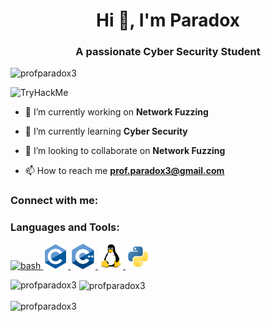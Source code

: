 <h1 align="center">Hi 👋, I'm Paradox</h1>
<h3 align="center">A passionate Cyber Security Student</h3>

<p align="left"> <img src="https://komarev.com/ghpvc/?username=profparadox3&label=Profile%20views&color=0e75b6&style=flat" alt="profparadox3" /> </p>

<img src="https://tryhackme-badges.s3.amazonaws.com/Prof.Paradox.png" alt="TryHackMe">

- 🔭 I’m currently working on **Network Fuzzing**

- 🌱 I’m currently learning **Cyber Security**

- 👯 I’m looking to collaborate on **Network Fuzzing**

- 📫 How to reach me **prof.paradox3@gmail.com**

<h3 align="left">Connect with me:</h3>
<p align="left">
</p>

<h3 align="left">Languages and Tools:</h3>
<p align="left"> <a href="https://www.gnu.org/software/bash/" target="_blank" rel="noreferrer"> <img src="https://www.vectorlogo.zone/logos/gnu_bash/gnu_bash-icon.svg" alt="bash" width="40" height="40"/> </a> <a href="https://www.cprogramming.com/" target="_blank" rel="noreferrer"> <img src="https://raw.githubusercontent.com/devicons/devicon/master/icons/c/c-original.svg" alt="c" width="40" height="40"/> </a> <a href="https://www.w3schools.com/cpp/" target="_blank" rel="noreferrer"> <img src="https://raw.githubusercontent.com/devicons/devicon/master/icons/cplusplus/cplusplus-original.svg" alt="cplusplus" width="40" height="40"/> </a> <a href="https://www.linux.org/" target="_blank" rel="noreferrer"> <img src="https://raw.githubusercontent.com/devicons/devicon/master/icons/linux/linux-original.svg" alt="linux" width="40" height="40"/> </a> <a href="https://www.python.org" target="_blank" rel="noreferrer"> <img src="https://raw.githubusercontent.com/devicons/devicon/master/icons/python/python-original.svg" alt="python" width="40" height="40"/> </a> </p>

<p><img align="left" src="https://github-readme-stats.vercel.app/api/top-langs?username=profparadox3&show_icons=true&locale=en&layout=compact" alt="profparadox3" /></p>

<p>&nbsp;<img align="center" src="https://github-readme-stats.vercel.app/api?username=profparadox3&show_icons=true&locale=en" alt="profparadox3" /></p>

<p><img align="center" src="https://github-readme-streak-stats.herokuapp.com/?user=profparadox3&" alt="profparadox3" /></p>

